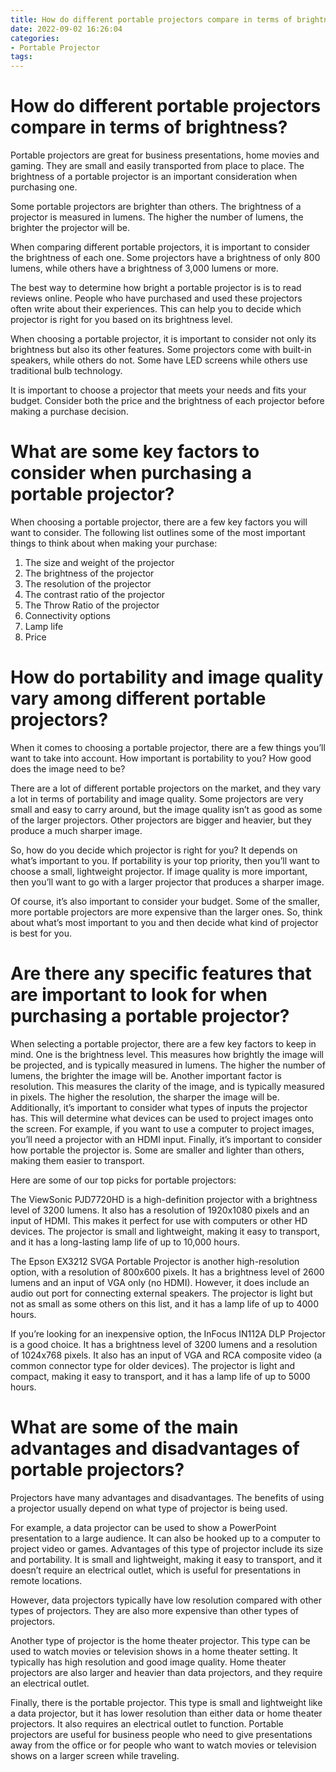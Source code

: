 ```yaml
---
title: How do different portable projectors compare in terms of brightness
date: 2022-09-02 16:26:04
categories:
- Portable Projector
tags:
---
```



#  How do different portable projectors compare in terms of brightness?

Portable projectors are great for business presentations, home movies and gaming. They are small and easily transported from place to place. The brightness of a portable projector is an important consideration when purchasing one.

Some portable projectors are brighter than others. The brightness of a projector is measured in lumens. The higher the number of lumens, the brighter the projector will be.

When comparing different portable projectors, it is important to consider the brightness of each one. Some projectors have a brightness of only 800 lumens, while others have a brightness of 3,000 lumens or more.

The best way to determine how bright a portable projector is is to read reviews online. People who have purchased and used these projectors often write about their experiences. This can help you to decide which projector is right for you based on its brightness level.

When choosing a portable projector, it is important to consider not only its brightness but also its other features. Some projectors come with built-in speakers, while others do not. Some have LED screens while others use traditional bulb technology.

It is important to choose a projector that meets your needs and fits your budget. Consider both the price and the brightness of each projector before making a purchase decision.

#  What are some key factors to consider when purchasing a portable projector?

When choosing a portable projector, there are a few key factors you will want to consider. The following list outlines some of the most important things to think about when making your purchase:

1. The size and weight of the projector
2. The brightness of the projector
3. The resolution of the projector
4. The contrast ratio of the projector
5. The Throw Ratio of the projector 
6. Connectivity options
7. Lamp life
8. Price

#  How do portability and image quality vary among different portable projectors?

When it comes to choosing a portable projector, there are a few things you’ll want to take into account. How important is portability to you? How good does the image need to be?

There are a lot of different portable projectors on the market, and they vary a lot in terms of portability and image quality. Some projectors are very small and easy to carry around, but the image quality isn’t as good as some of the larger projectors. Other projectors are bigger and heavier, but they produce a much sharper image.

So, how do you decide which projector is right for you? It depends on what’s important to you. If portability is your top priority, then you’ll want to choose a small, lightweight projector. If image quality is more important, then you’ll want to go with a larger projector that produces a sharper image.

Of course, it’s also important to consider your budget. Some of the smaller, more portable projectors are more expensive than the larger ones. So, think about what’s most important to you and then decide what kind of projector is best for you.

#  Are there any specific features that are important to look for when purchasing a portable projector?

When selecting a portable projector, there are a few key factors to keep in mind. One is the brightness level. This measures how brightly the image will be projected, and is typically measured in lumens. The higher the number of lumens, the brighter the image will be. Another important factor is resolution. This measures the clarity of the image, and is typically measured in pixels. The higher the resolution, the sharper the image will be. Additionally, it’s important to consider what types of inputs the projector has. This will determine what devices can be used to project images onto the screen. For example, if you want to use a computer to project images, you’ll need a projector with an HDMI input. Finally, it’s important to consider how portable the projector is. Some are smaller and lighter than others, making them easier to transport.

Here are some of our top picks for portable projectors:

The ViewSonic PJD7720HD is a high-definition projector with a brightness level of 3200 lumens. It also has a resolution of 1920x1080 pixels and an input of HDMI. This makes it perfect for use with computers or other HD devices. The projector is small and lightweight, making it easy to transport, and it has a long-lasting lamp life of up to 10,000 hours.

The Epson EX3212 SVGA Portable Projector is another high-resolution option, with a resolution of 800x600 pixels. It has a brightness level of 2600 lumens and an input of VGA only (no HDMI). However, it does include an audio out port for connecting external speakers. The projector is light but not as small as some others on this list, and it has a lamp life of up to 4000 hours.

If you’re looking for an inexpensive option, the InFocus IN112A DLP Projector is a good choice. It has a brightness level of 3200 lumens and a resolution of 1024x768 pixels. It also has an input of VGA and RCA composite video (a common connector type for older devices). The projector is light and compact, making it easy to transport, and it has a lamp life of up to 5000 hours.

#  What are some of the main advantages and disadvantages of portable projectors?

Projectors have many advantages and disadvantages. The benefits of using a projector usually depend on what type of projector is being used.

For example, a data projector can be used to show a PowerPoint presentation to a large audience. It can also be hooked up to a computer to project video or games. Advantages of this type of projector include its size and portability. It is small and lightweight, making it easy to transport, and it doesn’t require an electrical outlet, which is useful for presentations in remote locations.

However, data projectors typically have low resolution compared with other types of projectors. They are also more expensive than other types of projectors.

Another type of projector is the home theater projector. This type can be used to watch movies or television shows in a home theater setting. It typically has high resolution and good image quality. Home theater projectors are also larger and heavier than data projectors, and they require an electrical outlet.

Finally, there is the portable projector. This type is small and lightweight like a data projector, but it has lower resolution than either data or home theater projectors. It also requires an electrical outlet to function. Portable projectors are useful for business people who need to give presentations away from the office or for people who want to watch movies or television shows on a larger screen while traveling.